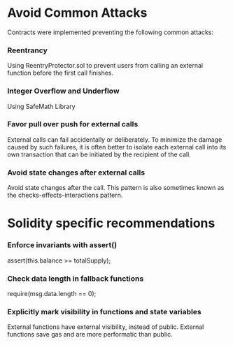 # Avoid Common Attacks

Contracts were implemented preventing the following common attacks:

### Reentrancy

Using ReentryProtector.sol to prevent users from calling an external function before the first call finishes.


### Integer Overflow and Underflow

Using SafeMath Library 


### Favor pull over push for external calls

External calls can fail accidentally or deliberately. To minimize the damage caused by such failures, it is often better to isolate each external call into its own transaction that can be initiated by the recipient of the call.


### Avoid state changes after external calls

Avoid state changes after the call. This pattern is also sometimes known as the checks-effects-interactions pattern.


# Solidity specific recommendations

### Enforce invariants with assert()
assert(this.balance >= totalSupply);

### Check data length in fallback functions
require(msg.data.length == 0); 


### Explicitly mark visibility in functions and state variables
External functions have external visibility, instead of public. External functions save gas and are more performatic than public.

